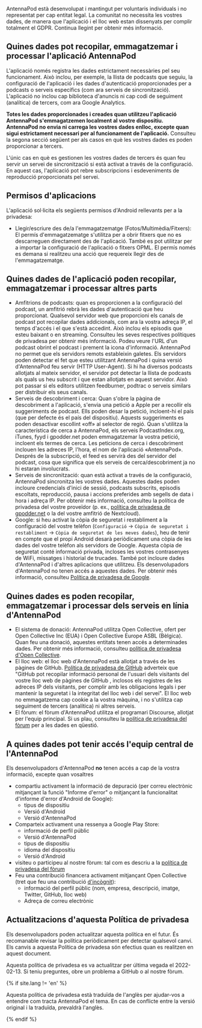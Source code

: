 AntennaPod està desenvolupat i mantingut per voluntaris individuals i no representat per cap entitat legal. La comunitat no necessita les vostres dades, de manera que l'aplicació i el lloc web estan dissenyats per complir totalment el GDPR. Continua llegint per obtenir més informació.

## Quines dades pot recopilar, emmagatzemar i processar l'aplicació AntennaPod

L'aplicació només registra les dades estrictament necessàries pel seu funcionament. Això inclou, per exemple, la llista de podcasts que seguiu, la configuració de l'aplicació i les dades d'autenticació proporcionades per a podcasts o serveis específics (com ara serveis de sincronització). L'aplicació no inclou cap biblioteca d'anuncis ni cap codi de seguiment (analítica) de tercers, com ara Google Analytics.

**Totes les dades proporcionades i creades quan utilitzeu l'aplicació AntennaPod s'emmagatzemen localment al vostre dispositiu. AntennaPod no envia ni carrega les vostres dades enlloc, excepte quan sigui estrictament necessari per al funcionament de l'aplicació.** Consulteu la segona secció següent per als casos en què les vostres dades es poden proporcionar a tercers.

L'únic cas en què es gestionen les vostres dades de tercers és quan feu servir un servei de sincronització si està activat a través de la configuració. En aquest cas, l'aplicació pot rebre subscripcions i esdeveniments de reproducció proporcionats pel servei.

## Permisos d'aplicacions

L'aplicació sol·licita els següents permisos d'Android rellevants per a la privadesa:

- Llegir/escriure des de/a l'emmagatzematge (Fotos/Multimèdia/Fitxers): El permís d'emmagatzematge s'utilitza per a obrir fitxers que no es descarreguen directament des de l'aplicació. També es pot utilitzar per a importar la configuració de l'aplicació o fitxers OPML. El permís només es demana si realitzeu una acció que requereix llegir des de l'emmagatzematge.

## Quines dades de l'aplicació poden recopilar, emmagatzemar i processar altres parts

- Amfitrions de podcasts: quan es proporcionen a la configuració del podcast, un amfitrió rebrà les dades d'autenticació que heu proporcionat. Qualsevol servidor web que proporcioni els canals de podcast pot recopilar dades addicionals, com ara la vostra adreça IP, el temps d'accés i el que s'està accedint. Això inclou els episodis que esteu baixant o en streaming. Consulteu les seves respectives polítiques de privadesa per obtenir més informació. Podeu veure l'URL d'un podcast obrint el podcast i prement la icona d'informació. AntennaPod no permet que els servidors remots estableixin galetes. Els servidors poden detectar el fet que esteu utilitzant AntennaPod i quina versió d'AntennaPod feu servir (HTTP User-Agent). Si hi ha diversos podcasts allotjats al mateix servidor, el servidor pot detectar la llista de podcasts als quals us heu subscrit i que estan allotjats en aquest servidor. Això pot passar si els editors utilitzen feedburner, podtrac o serveis similars per distribuir els seus canals.
- Serveis de descobriment i cerca: Quan s'obre la pàgina de descobriment a l'aplicació, s'envia una petició a Apple per a recollir els suggeriments de podcast. Ells poden desar la petició, incloent-hi el país (que per defecte és el país del dispositiu). Aquests suggeriments es poden desactivar escollint «off» al selector de regió. Quan s'utilitza la característica de cerca a AntennaPod, els serveis PodcastIndex.org, iTunes, fyyd i gpodder.net poden emmagatzemar la vostra petició, incloent els termes de cerca. Les peticions de cerca i descobriment inclouen les adreces IP, l'hora, el nom de l'aplicació «AntennaPod». Després de la subscripció, el feed es servirà des del servidor del podcast, cosa que significa que els serveis de cerca/descobriment ja no hi estaran involucrats.
- Serveis de sincronització: quan està activat a través de la configuració, AntennaPod sincronitza les vostres dades. Aquestes dades poden incloure credencials d'inici de sessió, podcasts subscrits, episodis escoltats, reproducció, pausa i accions preferides amb segells de data i hora i adreça IP. Per obtenir més informació, consulteu la política de privadesa del vostre proveïdor (p. ex., [política de privadesa de gpodder.net](https://gpodder.net/privacy) o la del vostre amfitrió de Nextcloud).
- Google: si heu activat la còpia de seguretat i restabliment a la configuració del vostre telèfon (`Configuració` → `Còpia de seguretat i restabliment` → `Còpia de seguretat de les meves dades`), heu de tenir en compte que el propi Android desarà periòdicament una còpia de les dades del vostre telèfon als servidors de Google. Aquesta còpia de seguretat conté informació privada, incloses les vostres contrasenyes de WiFi, missatges i historial de trucades. També pot incloure dades d'AntennaPod i d'altres aplicacions que utilitzeu. Els desenvolupadors d'AntennaPod no tenen accés a aquestes dades. Per obtenir més informació, consulteu [Política de privadesa de Google](https://policies.google.com).

## Quines dades es poden recopilar, emmagatzemar i processar dels serveis en línia d'AntennaPod

- El sistema de donació: AntennaPod utilitza Open Collective, ofert per Open Collective Inc (EUA) i Open Collective Europe ASBL (Bèlgica). Quan feu una donació, aquestes entitats tenen accés a determinades dades. Per obtenir més informació, consulteu [política de privadesa d'Open Collective](https://opencollective.com/privacypolicy).
- El lloc web: el lloc web d'AntennaPod està allotjat a través de les pàgines de GitHub. [Política de privadesa de GitHub](https://docs.github.com/en/github/site-policy/github-privacy-statement#github-pages) adverteix que "GitHub pot recopilar informació personal de l'usuari dels visitants del vostre lloc web de pàgines de GitHub , inclosos els registres de les adreces IP dels visitants, per complir amb les obligacions legals i per mantenir la seguretat i la integritat del lloc web i del servei". El lloc web no emmagatzema cap cookie a la vostra màquina, i no s'utilitza cap seguiment de tercers (analítica) ni altres serveis.
- El fòrum: el fòrum d'AntennaPod utilitza el programari Discourse, allotjat per l'equip principal. Si us plau, consulteu la [política de privadesa del fòrum](https://forum.antennapod.org/privacy) per a les dades en qüestió.

## A quines dades pot tenir accés l'equip central de l'AntennaPod

Els desenvolupadors d'AntennaPod **no** tenen accés a cap de la vostra informació, excepte quan vosaltres

- compartiu activament la informació de depuració (per correu electrònic mitjançant la funció "Informe d'error" o mitjançant la funcionalitat d'informe d'error d'Android de Google):
   - tipus de dispositiu
   - Versió d'Android
   - Versió d'AntennaPod
- Comparteix activament una ressenya a Google Play Store:
   - informació de perfil públic
   - Versió d'AntennaPod
   - tipus de dispositiu
   - idioma del dispositiu
   - Versió d'Android
- visiteu o participeu al nostre fòrum: tal com es descriu a la [política de privadesa del fòrum](https://forum.antennapod.org/privacy)
- Feu una contribució financera activament mitjançant Open Collective (tret que feu una contribució [d'incògnit](https://docs.opencollective.com/help/financial-contributors/payments#profile)):
   - informació del perfil públic (nom, empresa, descripció, imatge, Twitter, GitHub, lloc web)
   - Adreça de correu electrònic

## Actualitzacions d'aquesta Política de privadesa

Els desenvolupadors poden actualitzar aquesta política en el futur. És recomanable revisar la política periòdicament per detectar qualsevol canvi. Els canvis a aquesta Política de privadesa són efectius quan es realitzen en aquest document.

Aquesta política de privadesa es va actualitzar per última vegada el 2022-02-13. Si teniu preguntes, obre un problema a GitHub o al nostre fòrum.

{% if site.lang != 'en' %}

Aquesta política de privadesa està traduïda de l'anglès per ajudar-vos a entendre com tracta AntennaPod el tema. En cas de conflicte entre la versió original i la traduïda, prevaldrà l'anglès.

{% endif %}
